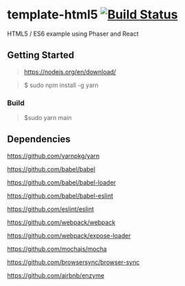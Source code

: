 template-html5 [![Build Status](https://travis-ci.org/vpmedia/template-html5.svg)](https://travis-ci.org/vpmedia/template-html5)
==============

HTML5 / ES6 example using Phaser and React

## Getting Started

> https://nodejs.org/en/download/

> $ sudo npm install -g yarn

### Build

> $sudo yarn main

## Dependencies

https://github.com/yarnpkg/yarn

https://github.com/babel/babel

https://github.com/babel/babel-loader

https://github.com/babel/babel-eslint

https://github.com/eslint/eslint

https://github.com/webpack/webpack

https://github.com/webpack/expose-loader

https://github.com/mochajs/mocha

https://github.com/browsersync/browser-sync

https://github.com/airbnb/enzyme
